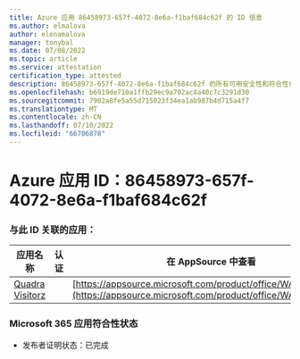 ```yaml
---
title: Azure 应用 86458973-657f-4072-8e6a-f1baf684c62f 的 ID 信息
ms.author: elmalova
author: elenamalova
manager: tonybal
ms.date: 07/08/2022
ms.topic: article
ms.service: attestation
certification_type: attested
description: 86458973-657f-4072-8e6a-f1baf684c62f 的所有可用安全性和符合性信息。
ms.openlocfilehash: b6919de710a1ffb29ec9a702ac4a40c7c3291d30
ms.sourcegitcommit: 7902a8fe5a55d715023f34ea1ab987b4d715a4f7
ms.translationtype: MT
ms.contentlocale: zh-CN
ms.lasthandoff: 07/10/2022
ms.locfileid: "66706878"
---
```

# <a name="azure-app-id-86458973-657f-4072-8e6a-f1baf684c62f"></a>Azure 应用 ID：86458973-657f-4072-8e6a-f1baf684c62f


### <a name="apps-associated-with-this-id"></a>与此 ID 关联的应用：
| **应用名称** | **认证** | **在 AppSource 中查看** |
|--------------|---------------|-----------------------|
| [Quadra Visitorz](../forward/WA200004199.md) |  | [https://appsource.microsoft.com/product/office/WA200004199](https://appsource.microsoft.com/product/office/WA200004199) |

### <a name="microsoft-365-app-compliance-status"></a>Microsoft 365 应用符合性状态
- 发布者证明状态：已完成
